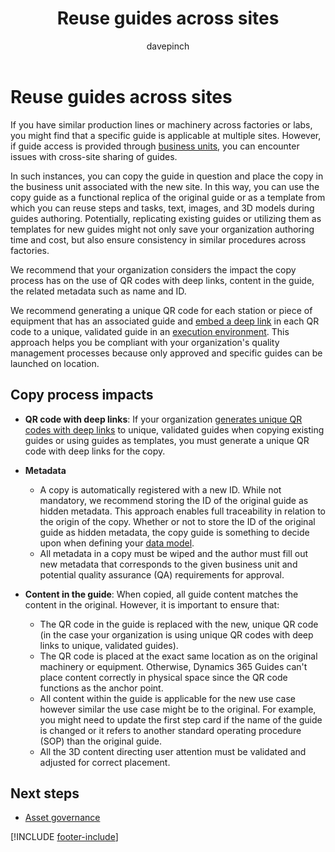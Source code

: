 ﻿---
title: Reuse guides across sites
description: Learn about using guides across multiple sites in a regulated industry and how to avoid issues.
ms.date: 03/21/2023
ms.topic: conceptual
author: davepinch
ms.author: davepinch
ms-reviewer: m-hartmann
ms.custom: bap-template
---

# Reuse guides across sites

If you have similar production lines or machinery across factories or labs, you might find that a specific guide is applicable at multiple sites. However, if guide access is provided through [business units](/power-platform/admin/create-edit-business-units), you can encounter issues with cross-site sharing of guides.  
  
In such instances, you can copy the guide in question and place the copy in the business unit associated with the new site. In this way, you can use the copy guide as a functional replica of the original guide or as a template from which you can reuse steps and tasks, text, images, and 3D models during guides authoring. Potentially, replicating existing guides or utilizing them as templates for new guides might not only save your organization authoring time and cost, but also ensure consistency in similar procedures across factories.

We recommend that your organization considers the impact the copy process has on the use of QR codes with deep links, content in the guide, the related metadata such as name and ID.

We recommend generating a unique QR code for each station or piece of equipment that has an associated guide and [embed a deep link](../pc-app-anchor-embed-qr-code-link.md) in each QR code to a unique, validated guide in an [execution environment](govern-guides-through-power-platform-environments-and-power-apps.md#example-environment-3-execution-environment). This approach helps you be compliant with your organization's quality management processes because only approved and specific guides can be launched on location.

## Copy process impacts

- **QR code with deep links**: If your organization [generates unique QR codes with deep links](anchor-guides-content-through-qr-codes-and-embed-deep-links.md) to unique, validated guides when copying existing guides or using guides as templates, you must generate a unique QR code with deep links for the copy.

- **Metadata**

  - A copy is automatically registered with a new ID. While not mandatory, we recommend storing the ID of the original guide as hidden metadata. This approach enables full traceability in relation to the origin of the copy. Whether or not to store the ID of the original guide as hidden metadata, the copy guide is something to decide upon when defining your [data model](prerequisites-for-implementation-and-planning-roll-out.md).
  - All metadata in a copy must be wiped and the author must fill out new metadata that corresponds to the given business unit and potential quality assurance (QA) requirements for approval.

- **Content in the guide**: When copied, all guide content matches the content in the original. However, it is important to ensure that:

  - The QR code in the guide is replaced with the new, unique QR code (in the case your organization is using unique QR codes with deep links to unique, validated guides).
  - The QR code is placed at the exact same location as on the original machinery or equipment. Otherwise, Dynamics 365 Guides can't place content correctly in physical space since the QR code functions as the anchor point.
  - All content within the guide is applicable for the new use case however similar the use case might be to the original. For example, you might need to update the first step card if the name of the guide is changed or it refers to another standard operating procedure (SOP) than the original guide.
  - All the 3D content directing user attention must be validated and adjusted for correct placement.

## Next steps

- [Asset governance](asset-governance.md)

[!INCLUDE [footer-include](../../includes/footer-banner.md)]
